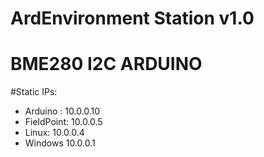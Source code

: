 # ArdEnvironment Station v1.0

# BME280 I2C ARDUINO 


 #Static IPs:
 * Arduino : 10.0.0.10
 * FieldPoint: 10.0.0.5
 * Linux: 10.0.0.4
 * Windows 10.0.0.1